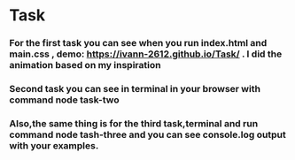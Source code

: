 # Task

### For the first task you can see when you run index.html and main.css , demo: https://ivann-2612.github.io/Task/  . I did the animation based on my inspiration

### Second task you can see in terminal in your browser with command node task-two

### Also,the same thing is for the third task,terminal and run command node tash-three and you can see console.log output with your examples.
